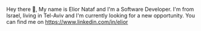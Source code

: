 Hey there 👋,
My name is Elior Nataf and I'm a Software Developer.
I'm from Israel, living in Tel-Aviv and I'm currently looking for a new opportunity.
You can find me on https://www.linkedin.com/in/elior
